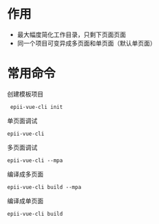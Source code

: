 # 作用

- 最大幅度简化工作目录，只剩下页面页面
- 同一个项目可变异成多页面和单页面（默认单页面）
  
# 常用命令

创建模板项目

```
 epii-vue-cli init
``` 

单页面调试

```
epii-vue-cli
``` 
多页面调试

```
epii-vue-cli --mpa
``` 

编译成多页面

```
epii-vue-cli build --mpa
``` 

编译成单页面

```
epii-vue-cli build 
``` 